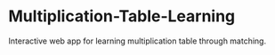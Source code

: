 # Multiplication-Table-Learning
Interactive web app for learning multiplication table through matching.
